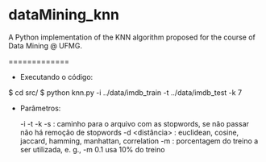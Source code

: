 dataMining_knn
==============

A Python implementation of the KNN algorithm proposed for the course of Data Mining @ UFMG.

=============

* Executando o código:

$ cd src/
$ python knn.py -i ../data/imdb_train -t ../data/imdb_test -k 7


* Parâmetros:

  -i <arquivo de treino>
  -t <arquivo de teste>
  -k <numero de vizinhos>
  -s <stopwords> : caminho para o arquivo com as stopwords, se não passar não há remoção de stopwords
  -d <distância>  : euclidean, cosine, jaccard, hamming, manhattan, correlation
  -m <percentage> : porcentagem do treino a ser utilizada, e. g., -m 0.1 usa 10% do treino
